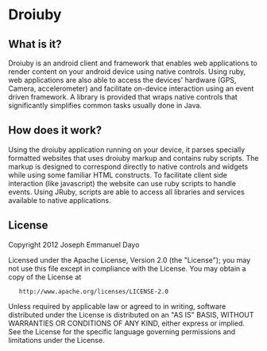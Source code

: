 Droiuby
=======

What is it?
-----------

Droiuby is an android client and framework that enables web applications to
render content on your android device using native controls. Using ruby, web
applications are also able to access the devices' hardware (GPS, Camera,
accelerometer) and facilitate on-device interaction using an event driven
framework. A library is provided that wraps native controls that significantly
simplifies common tasks usually done in Java.

How does it work?
-----------------

Using the droiuby application running on your device, it parses specially formatted
websites that uses droiuby markup and contains ruby scripts. The markup is 
designed to correspond directly to native controls and widgets while using some
familiar HTML constructs. To facilitate client side interaction (like javascript)
the website can use ruby scripts to handle events. Using JRuby, scripts are able
to access all libraries and services available to native applications. 

License
-------
 Copyright 2012 Joseph Emmanuel Dayo

   Licensed under the Apache License, Version 2.0 (the "License");
   you may not use this file except in compliance with the License.
   You may obtain a copy of the License at

       http://www.apache.org/licenses/LICENSE-2.0

   Unless required by applicable law or agreed to in writing, software
   distributed under the License is distributed on an "AS IS" BASIS,
   WITHOUT WARRANTIES OR CONDITIONS OF ANY KIND, either express or implied.
   See the License for the specific language governing permissions and
   limitations under the License.

